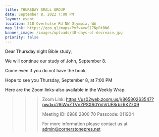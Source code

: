 ```yaml
---
title: THURSDAY SMALL GROUP
date: September 8, 2022 7:00 PM
layout: event
location: 218 Overhulse Rd NW Olympia, WA
map_link: https://goo.gl/maps/Pyfv4vwS17NpRtBN6
banner_image: /images/uploads/40-days-of-decrease.jpg
priority: false
---
```

Dear Thursday night Bible study,

<!--StartFragment-->



We will continue our study of John, September 8. 



Come even if you do not have the book.

<!--EndFragment-->Hope to see you Thursday, September 8, at 7:00 PM

Here are the Zoom links-also available in the Weekly Wrap.

<!--\\\\\\\\\\\\\\\\\\\\\\\\\\\\\\\\\\\[if !supportLineBreakNewLine]-->

<!--\\\\\\\\\\\\\\\\\\\\\\\\\\\\\\\\\\\[endif]-->

<!--EndFragment-->

> > > Zoom Link: <https://us02web.zoom.us/j/86580263547?pwd=c29iWnZTVnZPSXR0YnhVUE8rbzRKZz09>
> > >
> > > Meeting ID: 6988 2800 70
> > > Passcode: 011904
> > >
> > > For more information please contact us at admin@cornerstonepres.net